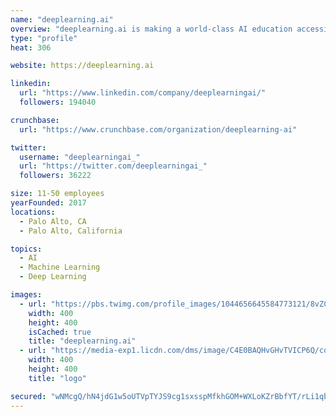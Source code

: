 ```yaml
---
name: "deeplearning.ai"
overview: "deeplearning.ai is making a world-class AI education accessible to people around the globe. deeplearning.ai was founded by Andrew Ng, a global leader in AI."
type: "profile"
heat: 306

website: https://deeplearning.ai

linkedin:
  url: "https://www.linkedin.com/company/deeplearningai/"
  followers: 194040

crunchbase:
  url: "https://www.crunchbase.com/organization/deeplearning-ai"

twitter:
  username: "deeplearningai_"
  url: "https://twitter.com/deeplearningai_"
  followers: 36222

size: 11-50 employees
yearFounded: 2017
locations:
  - Palo Alto, CA
  - Palo Alto, California

topics:
  - AI
  - Machine Learning
  - Deep Learning

images:
  - url: "https://pbs.twimg.com/profile_images/1044656645584773121/8vZCwo0F_400x400.jpg"
    width: 400
    height: 400
    isCached: true
    title: "deeplearning.ai"
  - url: "https://media-exp1.licdn.com/dms/image/C4E0BAQHvGHvTVICP6Q/company-logo_200_200/0?e=1594857600&v=beta&t=9XzVDVHsvwU6qGP97OmSBu2bdCWCd3ElFYnl_i60emY"
    width: 400
    height: 400
    title: "logo"

secured: "wNMcgQ/hN4jdG1w5oUTVpTYJS9cg1sxsspMfkhGOM+WXLoKZrBbfYT/rLi1qbJCn+/RQXfnQ329FVrOujsWyT0wb90A+NZUl7gejWSC35SUAayQGP6aUJ6RT7elkLs8JjtWt44mjE66zcd519Uj+u2ohZc3pZpl4BqechceIFSX8+Em2YKGwer9lNsMYG3ecpktgAbV0nlGcT/61mqbYcexZ4nyLnFjuE87fEe8cq3sO9H2587fohjSWp29H00xJ+PZbNGfBmqVQxGHBQSzsdoqTVsFm9BEMTUsZDodw+i/hb54mm5a2ll/772qzggybC4eUd3tVUWnn/4KJbzQ05ZQTQCB/iMKs9m6GrQZU6d2bksylx81xozUdJLC4uw7QSaMShzvNAhxzX/pI6IGLKA==;ZizIm3lO6FxR4SyPTVPHLw=="
---
```


